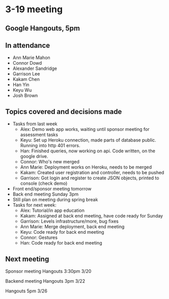 # 3-19 meeting

## Google Hangouts, 5pm

## In attendance

- Ann Marie Mahon
- Connor Dowd
- Alexander Sandridge
- Garrison Lee
- Kakam Chen
- Han Yin
- Keyu Wu
- Josh Brown

## Topics covered and decisions made

- Tasks from last week
  - Alex: Demo web app works, waiting until sponsor meeting for assessment tasks
  - Keyu: Set up Heroku connection, made parts of database public.  Running into http 401 errors.
  - Han: Finished queries, now working on api.  Code written, on the google drive.
  - Connor: Who's new merged
  - Ann Marie: Deployment works on Heroku, needs to be merged
  - Kakam: Created user registration and controller, needs to be pushed
  - Garrison: Got login and register to create JSON objects, printed to console (check demo)
- Front end/sponsor meeting tomorrow
- Back end meeting Sunday 3pm
- Still plan on meeting during spring break
- Tasks for next week:
  - Alex: Tutorial/in app education
  - Kakam: Assigned at back end meeting, have code ready for Sunday
  - Garrison: Levels infrastructure/more, bug fixes
  - Ann Marie: Merge deployment, back end meeting
  - Keyu: Code ready for back end meeting
  - Connor: Gestures
  - Han: Code ready for back end meeting

## Next meeting

Sponsor meeting Hangouts 3:30pm 3/20

Backend meeting Hangouts 3pm 3/22

Hangouts 5pm 3/26
